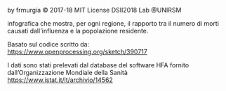 by frmurgia © 2017-18 MIT License
DSII2018 Lab @UNIRSM

infografica che mostra, per ogni regione,
il rapporto tra il numero di morti causati
dall'influenza e la popolazione residente.

Basato sul codice scritto da:
https://www.openprocessing.org/sketch/390717

I dati sono stati prelevati dal database del
software HFA fornito dall’Organizzazione
Mondiale della Sanità
https://www.istat.it/it/archivio/14562
